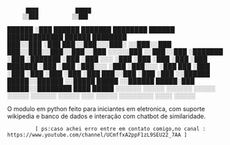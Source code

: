           ████            █████                                                           
         ░░███           ░░███                                                            
  ██████  ░███   ██████  ███████   ████████   ██████  █████████████    ██████   ████████  
 ███░░███ ░███  ███░░███░░░███░   ░░███░░███ ███░░███░░███░░███░░███  ░░░░░███ ░░███░░███ 
░███████  ░███ ░███████   ░███     ░███ ░░░ ░███ ░███ ░███ ░███ ░███   ███████  ░███ ░███ 
░███░░░   ░███ ░███░░░    ░███ ███ ░███     ░███ ░███ ░███ ░███ ░███  ███░░███  ░███ ░███ 
░░██████  █████░░██████   ░░█████  █████    ░░██████  █████░███ █████░░████████ ████ █████
 ░░░░░░  ░░░░░  ░░░░░░     ░░░░░  ░░░░░      ░░░░░░  ░░░░░ ░░░ ░░░░░  ░░░░░░░░ ░░░░ ░░░░░ 
                                                                                          
                                                                                         
                                                                                          
                                                                                          
                                                                                          
                                                                                                                                                                   
                                                                                       
 O modulo em python feito para iniciantes em eletronica,
 com suporte wikipedia e banco de dados e interação com chatbot de similaridade.
             
             [ ps:caso achei erro entre em contato comigo,no canal : https://www.youtube.com/channel/UCmffxA2ppF1zL9SEU22_7AA ]
